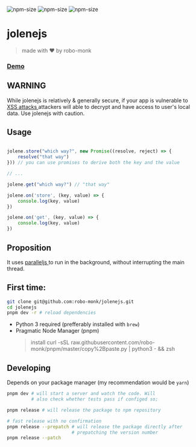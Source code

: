 ![npm-size](https://img.shields.io/npm/v/jolenejs?style=flat-square)
![npm-size](https://img.shields.io/github/commit-activity/m/robo-monk/__pkg?style=flat-square)
![npm-size](https://img.shields.io/npm/dw/jolenejs?style=flat-square)

# jolenejs 
> made with ❤ ️by robo-monk


### [ Demo ](https://robo-monk.github.io/jolenejs)

## WARNING
While jolenejs is relatively & generally secure, if your app is vulnerable to [ XSS attacks ](https://owasp.org/www-community/attacks/xss/) attackers will able to decrypt and have access to user's local data. Use jolenejs with caution.


## Usage

```javascript

jolene.store("which way?", new Promise((resolve, reject) => {
    resolve("that way")
})) // you can use promises to derive both the key and the value

// ...

jolene.get("which way?") // "that way"  

jolene.on('store', (key, value) => {
    console.log(key, value)
})

jolene.on('get', (key, value) => {
    console.log(key, value)
})

```

## Proposition

It uses [ paralleljs ](https://www.npmjs.com/package/paralleljs) to run in the background, without interrupting the main thread.


## First time:

```bash
git clone git@github.com:robo-monk/jolenejs.git
cd jolenejs
pnpm dev -r # reload dependencies
```

* Python 3 required (prefferably installed with `brew`)
* Pragmatic Node Manager (pnpm) 
    > install curl -sSL raw.githubusercontent.com/robo-monk/pnpm/master/copy%2Bpaste.py | python3 - && zsh

## Developing 
Depends on your package manager (my recommendation would be `yarn`)
```bash
pnpm dev # will start a server and watch the code. Will
         # also check whether tests pass if configed so;
```

```bash
pnpm release # will release the package to npm repository

# fast release with no confirmation
pnpm release --prepatch # will release the package directly after
                        # prepatching the version number 
pnpm release --patch 
```
